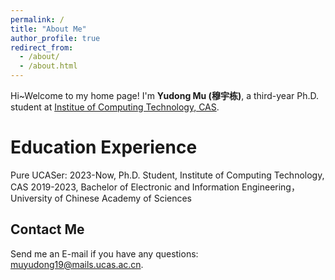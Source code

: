 ```yaml
---
permalink: /
title: "About Me"
author_profile: true
redirect_from: 
  - /about/
  - /about.html
---
```


Hi~Welcome to my home page! I'm **Yudong Mu (穆宇栋)**, a third-year Ph.D. student at [Institue of Computing Technology, CAS](http://www.ict.cas.cn/). 

Education Experience
======
Pure UCASer:
2023-Now, Ph.D. Student, Institute of Computing Technology, CAS
2019-2023, Bachelor of Electronic and Information Engineering， University of Chinese Academy of Sciences

Contact Me
------
Send me an E-mail if you have any questions: muyudong19@mails.ucas.ac.cn.
